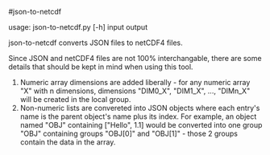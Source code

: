 #json-to-netcdf

usage: json-to-netcdf.py [-h] input output

json-to-netcdf converts JSON files to netCDF4 files.

Since JSON and netCDF4 files are not 100% interchangable, there are some details that should be kept in mind when using this tool.
1. Numeric array dimensions are added liberally - for any numeric array "X" with n dimensions, dimensions "DIM0_X", "DIM1_X", ..., "DIMn_X" will be created in the local group.
2. Non-numeric lists are convereted into JSON objects where each entry's name is the parent object's name plus its index. For example, an object named "OBJ" containing ["Hello", 1.1] would be converted into one group "OBJ" containing groups "OBJ[0]" and "OBJ[1]" - those 2 groups contain the data in the array.
